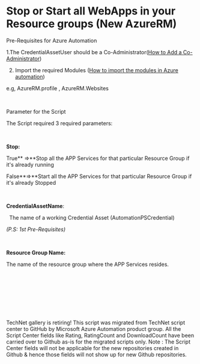 ﻿Stop or Start all WebApps in your Resource groups (New AzureRM)
===============================================================

            

Pre-Requisites for Azure Automation 






1.The CredentialAssetUser should be a Co-Administrator([How to Add a Co-Administrator](https://docs.microsoft.com/en-us/azure/billing/billing-add-change-azure-subscription-administrator))


2. Import the required Modules ([How to import the modules in Azure automation](https://docs.microsoft.com/en-us/azure/automation/automation-update-azure-modules)) 


e.g, AzureRM.profile , AzureRM.Websites


 


Parameter for the Script 


The Script required 3 required parameters:


 


**Stop:**


True** =>**Stop all the APP Services for that particular Resource Group if it's already running


False**=>**Start all the APP Services for that particular Resource Group if it's already Stopped


 


**CredentialAssetName**:


  The name of a working Credential Asset (AutomationPSCredential)


*(P.S: 1st Pre-Requisites)*


 


**Resource Group Name:**


The name of the resource group where the APP Services resides.


 


 

 
 

 


        
    
TechNet gallery is retiring! This script was migrated from TechNet script center to GitHub by Microsoft Azure Automation product group. All the Script Center fields like Rating, RatingCount and DownloadCount have been carried over to Github as-is for the migrated scripts only. Note : The Script Center fields will not be applicable for the new repositories created in Github & hence those fields will not show up for new Github repositories.
